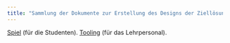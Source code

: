 ```yaml
---
title: "Sammlung der Dokumente zur Erstellung des Designs der Ziellösungen"
---
```


[Spiel](game.md) (für die Studenten).
[Tooling](tooling.md) (für das Lehrpersonal).
